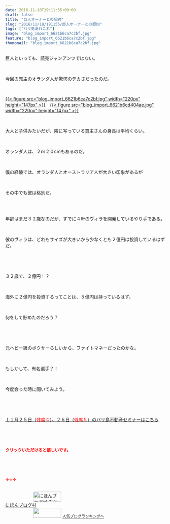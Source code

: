 ```yaml
---
date: 2016-11-18T19:11:55+09:00
draft: false
title: "巨人オーナーとの契約"
slug: "2016/11/18/191155/巨人オーナーとの契約"
tags: ["バリ島あれこれ"]
image: "blog_import_6621b6ca7c2bf.jpg"
feature: "blog_import_6621b6ca7c2bf.jpg"
thumbnail: "blog_import_6621b6ca7c2bf.jpg"
---
```

<p>巨人といっても、読売ジャンアンツではない。</p><p> </p><p>今回の売主のオランダ人が驚愕のデカさだったのだ。</p><p> </p><p><a href="blog_import_6621b6cb910fd.jpg">{{< figure src="blog_import_6621b6ca7c2bf.jpg" width="220px" height="147px" >}}</a>　<a href="blog_import_6621b6ce70486.jpg">{{< figure src="blog_import_6621b6cd404ae.jpg" width="220px" height="147px" >}}</a></p><p> </p><p>大人と子供みたいだが、隣に写っている買主さんの身長は平均くらい。</p><p> </p><p>オランダ人は、２ｍ２０cmもあるのだ。</p><p> </p><p>僕の経験では、オランダ人とオーストラリア人が大きい印象があるが</p><p> </p><p>その中でも彼は格別だ。</p><p> </p><p><br/>年齢はまだ３２歳なのだが、すでに４軒のヴィラを開発しているやり手である。</p><p> </p><p>彼のヴィラは、どれもサイズが大きいから少なくとも２億円は投資しているはずだ。</p><p> </p><p> </p><p>３２歳で、２億円！？</p><p> </p><p>海外に２億円を投資するってことは、５億円は持っているはず。</p><p> </p><p>何をして貯めたのだろう？</p><p> </p><p> </p><p>元ヘビー級のボクサーらしいから、ファイトマネーだったのかな。</p><p> </p><p>もしかして、有名選手？！</p><p> </p><p>今度会った時に聞いてみよう。</p><p> </p><p> </p><p><a href="iin.co.jp" target="_blank"><span style="text-decoration: underline;">１１月２５日（<span style="color: rgb(255, 0, 0);">残席４</span>）、２６日（<span style="color: rgb(255, 0, 0);">残席５</span>）のバリ島不動産セミナーはこちら</span></a></p><p> </p><p> </p><p><font color="#ff0000" size="2"><strong>クリックいただけると嬉しいです。</strong></font></p><p> </p><p> </p><p><font color="#ff0000" size="2"><strong>↓↓↓</strong></font></p><p><br/><a href="ranking.html?p_cid=01260127" target="_blank"><img width="88" height="31" alt="にほんブログ村 海外生活ブログ バリ島情報へ" src="data:image/svg+xml;charset=utf-8,%3Csvg%20xmlns%3D%22http%3A%2F%2Fwww.w3.org%2F2000%2Fsvg%22%20title%3D%22Placeholder%20for%20Images%22%20role%3D%22presentation%22%20viewBox%3D%220%200%2088%2031%22%20%2F%3E" border="0" data-src="https://img-proxy.blog-video.jp/images?url=http%3A%2F%2Foverseas.blogmura.com%2Fbali%2Fimg%2Fbali88_31.gif" style="aspect-ratio: auto 88 / 31;"/><noscript><img width="88" height="31" alt="にほんブログ村 海外生活ブログ バリ島情報へ" src="https://img-proxy.blog-video.jp/images?url=http%3A%2F%2Foverseas.blogmura.com%2Fbali%2Fimg%2Fbali88_31.gif" border="0"></noscript></a><br/><a href="ranking.html?p_cid=01260127" target="_blank">にほんブログ村</a><br/><a title="人気ブログランキングへ" href="link.php?1804582"><img width="88" height="31" src="data:image/svg+xml;charset=utf-8,%3Csvg%20xmlns%3D%22http%3A%2F%2Fwww.w3.org%2F2000%2Fsvg%22%20title%3D%22Placeholder%20for%20Images%22%20role%3D%22presentation%22%20viewBox%3D%220%200%2088%2031%22%20%2F%3E" border="0" data-src="https://blog.with2.net/img/banner/banner_22.gif" style="aspect-ratio: auto 88 / 31;"/><noscript><img width="88" height="31" src="https://blog.with2.net/img/banner/banner_22.gif" border="0"></noscript></a> <a style="font-size: 12px;" href="link.php?1804582">人気ブログランキングへ</a></p>

